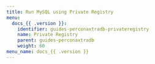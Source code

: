 ```yaml
---
title: Run MySQL using Private Registry
menu:
  docs_{{ .version }}:
    identifier: guides-perconaxtradb-privateregistry
    name: Private Registry
    parent: guides-perconaxtradb
    weight: 60
menu_name: docs_{{ .version }}
---
```

